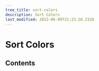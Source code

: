 ```yaml
---
tree_title: sort-colors
description: Sort Colors
last_modified: 2022-06-09T21:23:28.2328
---
```


# Sort Colors

## Contents
